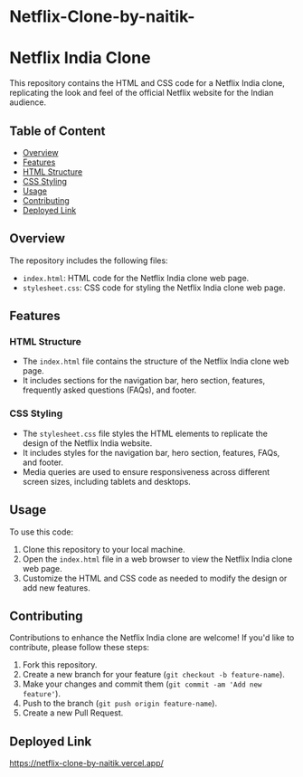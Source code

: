 # Netflix-Clone-by-naitik-
# Netflix India Clone

This repository contains the HTML and CSS code for a Netflix India clone, replicating the look and feel of the official Netflix website for the Indian audience.
## Table of Content
- [Overview](#overview)
- [Features](#features)
- [HTML Structure](#html-structure)
- [CSS Styling](#css-styling)
- [Usage](#usage)
- [Contributing](#contributing)
- [Deployed Link](#Deployed-Link)
  
## Overview
The repository includes the following files:
- `index.html`: HTML code for the Netflix India clone web page.
- `stylesheet.css`: CSS code for styling the Netflix India clone web page.

## Features

### HTML Structure
- The `index.html` file contains the structure of the Netflix India clone web page.
- It includes sections for the navigation bar, hero section, features, frequently asked questions (FAQs), and footer.

### CSS Styling
- The `stylesheet.css` file styles the HTML elements to replicate the design of the Netflix India website.
- It includes styles for the navigation bar, hero section, features, FAQs, and footer.
- Media queries are used to ensure responsiveness across different screen sizes, including tablets and desktops.

## Usage

To use this code:

1. Clone this repository to your local machine.
2. Open the `index.html` file in a web browser to view the Netflix India clone web page.
3. Customize the HTML and CSS code as needed to modify the design or add new features.

## Contributing

Contributions to enhance the Netflix India clone are welcome! If you'd like to contribute, please follow these steps:

1. Fork this repository.
2. Create a new branch for your feature (`git checkout -b feature-name`).
3. Make your changes and commit them (`git commit -am 'Add new feature'`).
4. Push to the branch (`git push origin feature-name`).
5. Create a new Pull Request.

## Deployed Link 
https://netflix-clone-by-naitik.vercel.app/
